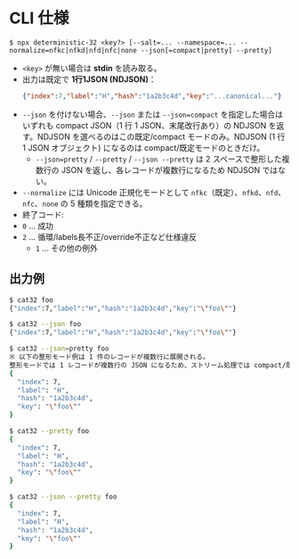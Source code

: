 # CLI 仕様

```
$ npx deterministic-32 <key?> [--salt=... --namespace=... --normalize=nfkc|nfkd|nfd|nfc|none --json[=compact|pretty] --pretty]
```

- `<key>` が無い場合は **stdin** を読み取る。
- 出力は既定で **1行1JSON (NDJSON)**：
  ```json
  {"index":7,"label":"H","hash":"1a2b3c4d","key":"...canonical..."}
  ```
- `--json` を付けない場合、`--json` または `--json=compact` を指定した場合はいずれも compact JSON（1 行 1 JSON、末尾改行あり）の NDJSON を返す。NDJSON を選べるのはこの既定/compact モードのみ。NDJSON (1 行 1 JSON オブジェクト) になるのは compact/既定モードのときだけ。
  - `--json=pretty` / `--pretty` / `--json --pretty` は 2 スペースで整形した複数行の JSON を返し、各レコードが複数行になるため NDJSON ではない。
- `--normalize` には Unicode 正規化モードとして `nfkc`（既定）、`nfkd`、`nfd`、`nfc`、`none` の 5 種類を指定できる。
- 終了コード:
- `0` … 成功
- `2` … 循環/labels長不正/override不正など仕様違反
  - `1` … その他の例外

## 出力例

```sh
$ cat32 foo
{"index":7,"label":"H","hash":"1a2b3c4d","key":"\"foo\""}

$ cat32 --json foo
{"index":7,"label":"H","hash":"1a2b3c4d","key":"\"foo\""}

$ cat32 --json=pretty foo
※ 以下の整形モード例は 1 件のレコードが複数行に展開される。
整形モードでは 1 レコードが複数行の JSON になるため、ストリーム処理では compact/既定モードを利用する。
{
  "index": 7,
  "label": "H",
  "hash": "1a2b3c4d",
  "key": "\"foo\""
}

$ cat32 --pretty foo
{
  "index": 7,
  "label": "H",
  "hash": "1a2b3c4d",
  "key": "\"foo\""
}

$ cat32 --json --pretty foo
{
  "index": 7,
  "label": "H",
  "hash": "1a2b3c4d",
  "key": "\"foo\""
}
```
